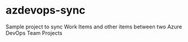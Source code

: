 # azdevops-sync
Sample project to sync Work Items and other items between two Azure DevOps Team Projects
